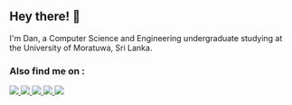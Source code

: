 ## Hey there! 👋

I'm Dan, a Computer Science and Engineering undergraduate studying at the University of Moratuwa, Sri Lanka. 

### Also find me on :

<a href="https://www.linkedin.com/in/dan-asher-niles/" target="_blank">
<img src="https://img.shields.io/badge/LinkedIn-0077B5?style=for-the-badge&logo=linkedin&logoColor=white" /> 
</a>

<a href="https://dan-niles.github.io" target="_blank">
<img src="https://img.shields.io/badge/website-000?style=for-the-badge&logo=About.me&logoColor=white"/>
</a>

<a href="https://twitter.com/danasherniles" target="_blank">
<img src="https://img.shields.io/badge/Twitter-1DA1F2?style=for-the-badge&logo=twitter&logoColor=white" /> 
</a>

<a href="https://dan-niles.medium.com/" target="_blank">
<img src="https://img.shields.io/badge/Medium-12100E?style=for-the-badge&logo=medium&logoColor=white" /> 
</a>

<a href="https://www.behance.net/dan-niles" target="_blank">
<img src="https://img.shields.io/static/v1?style=for-the-badge&message=Behance&color=1769FF&logo=Behance&logoColor=FFFFFF&label=" /> 
</a>

<!--
#### Skills :

##### Programming Languages

![Python](https://img.shields.io/badge/python-3670A0?style=for-the-badge&logo=python&logoColor=ffdd54)
![C++](https://img.shields.io/badge/c++-%2300599C.svg?style=for-the-badge&logo=c%2B%2B&logoColor=white)
![C](https://img.shields.io/badge/C-00599C?style=for-the-badge&logo=c&logoColor=white)
![Java](https://img.shields.io/badge/Java-ED8B00?style=for-the-badge&logo=java&logoColor=white)
![JavaScript](https://img.shields.io/badge/javascript-%23323330.svg?style=for-the-badge&logo=javascript&logoColor=%23F7DF1E)
![PHP](https://img.shields.io/badge/PHP-777BB4?style=for-the-badge&logo=php&logoColor=white)

##### Web Development

![HTML5](https://img.shields.io/badge/html5-%23E34F26.svg?style=for-the-badge&logo=html5&logoColor=white)
![CSS3](https://img.shields.io/badge/css3-%231572B6.svg?style=for-the-badge&logo=css3&logoColor=white)
![React](https://img.shields.io/static/v1?style=for-the-badge&message=React&color=222222&logo=React&logoColor=61DAFB&label=)
![Next.js](https://img.shields.io/static/v1?style=for-the-badge&message=Next.js&color=000000&logo=Next.js&logoColor=FFFFFF&label=)
![Node.js](https://img.shields.io/static/v1?style=for-the-badge&message=Node.js&color=339933&logo=Node.js&logoColor=FFFFFF&label=)


##### AI/DL

![PyTorch](https://img.shields.io/static/v1?style=for-the-badge&message=PyTorch&color=EE4C2C&logo=PyTorch&logoColor=FFFFFF&label=)
![Scikit-Learn](https://img.shields.io/badge/scikit--learn-%23F7931E.svg?style=for-the-badge&logo=scikit-learn&logoColor=white)
![OpenCV](https://img.shields.io/static/v1?style=for-the-badge&message=OpenCV&color=5C3EE8&logo=OpenCV&logoColor=FFFFFF&label=)
![NumPy](https://img.shields.io/badge/numpy-%23013243.svg?style=for-the-badge&logo=numpy&logoColor=white)
![Pandas](https://img.shields.io/badge/pandas-%23150458.svg?style=for-the-badge&logo=pandas&logoColor=white)
-->


  
  
<!--
https://github.com/progfay/shields-with-icon/blob/master/README.md?plain=1
**dan-niles/dan-niles** is a ✨ _special_ ✨ repository because its `README.md` (this file) appears on your GitHub profile.

Here are some ideas to get you started:

- 🔭 I’m currently working on ...
- 🌱 I’m currently learning ...
- 👯 I’m looking to collaborate on ...
- 🤔 I’m looking for help with ...
- 💬 Ask me about ...
- 📫 How to reach me: ...
- 😄 Pronouns: ...
- ⚡ Fun fact: ...
-->
